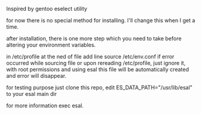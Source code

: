 Inspired by gentoo eselect utility

for now there is no special method for installing. I'll change this when I get a time.

after installation, there is one more step which you need to take before altering your 
environment variables.

in /etc/profile at the ned of file add line
	source /etc/env.conf
if error occurred while sourcing file or upon rereading /etc/profile, just ignore it, with root permissions and using esal this file will be automatically created and error will disappear.

for testing purpose just clone this repo, 
edit ES_DATA_PATH="/usr/lib/esal" to your esal main dir

for more information exec esal.

